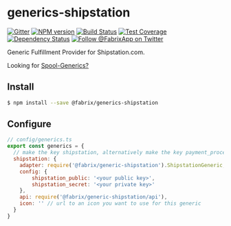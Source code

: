 # generics-shipstation

[![Gitter][gitter-image]][gitter-url]
[![NPM version][npm-image]][npm-url]
[![Build Status][ci-image]][ci-url]
[![Test Coverage][coverage-image]][coverage-url]
[![Dependency Status][daviddm-image]][daviddm-url]
[![Follow @FabrixApp on Twitter][twitter-image]][twitter-url]

Generic Fulfillment Provider for Shipstation.com.

Looking for [Spool-Generics?](https://github.com/fabrix-app/spool-generics)

## Install

```sh
$ npm install --save @fabrix/generics-shipstation
```

## Configure

```js
// config/generics.ts
export const generics = {
  // make the key shipstation, alternatively make the key payment_processor to be the default payment_processor  
  shipstation: {
    adapter: require('@fabrix/generic-shipstation').ShipstationGeneric,
    config: {
        shipstation_public: '<your public key>',
        shipstation_secret: '<your private key>'
    },
    api: require('@fabrix/generic-shipstation/api'),
    icon: '' // url to an icon you want to use for this generic
  }
}
```

[npm-image]: https://img.shields.io/npm/v/@fabrix/generics-shipstation.svg?style=flat-square
[npm-url]: https://npmjs.org/package/@fabrix/generics-shipstation
[ci-image]: https://img.shields.io/circleci/project/github/fabrix-app/generics-shipstation/master.svg
[ci-url]: https://circleci.com/gh/fabrix-app/generics-shipstation/tree/master
[daviddm-image]: http://img.shields.io/david/fabrix-app/generics-shipstation.svg?style=flat-square
[daviddm-url]: https://david-dm.org/fabrix-app/generics-shipstation
[gitter-image]: http://img.shields.io/badge/+%20GITTER-JOIN%20CHAT%20%E2%86%92-1DCE73.svg?style=flat-square
[gitter-url]: https://gitter.im/fabrix-app/Lobby
[twitter-image]: https://img.shields.io/twitter/follow/FabrixApp.svg?style=social
[twitter-url]: https://twitter.com/FabrixApp
[coverage-image]: https://img.shields.io/codeclimate/coverage/github/fabrix-app/generics-shipstation.svg?style=flat-square
[coverage-url]: https://codeclimate.com/github/fabrix-app/generics-shipstation/coverage
